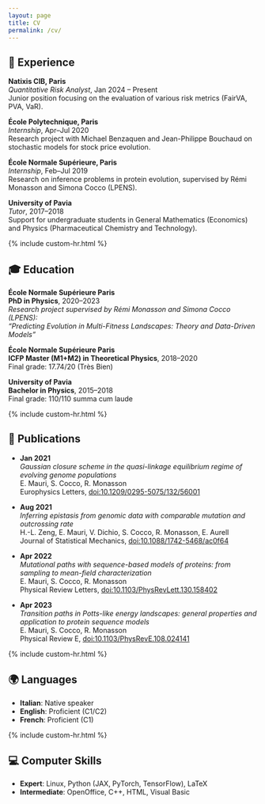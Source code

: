 ```yaml
---
layout: page
title: CV
permalink: /cv/
---
```


## 💼 Experience

**Natixis CIB, Paris**  
*Quantitative Risk Analyst*, Jan 2024 – Present  
Junior position focusing on the evaluation of various risk metrics (FairVA, PVA, VaR).

**École Polytechnique, Paris**  
*Internship*, Apr–Jul 2020  
Research project with Michael Benzaquen and Jean-Philippe Bouchaud on stochastic models for stock price evolution.

**École Normale Supérieure, Paris**  
*Internship*, Feb–Jul 2019  
Research on inference problems in protein evolution, supervised by Rémi Monasson and Simona Cocco (LPENS).

**University of Pavia**  
*Tutor*, 2017–2018  
Support for undergraduate students in General Mathematics (Economics) and Physics (Pharmaceutical Chemistry and Technology).


{% include custom-hr.html %}

## 🎓 Education

**École Normale Supérieure Paris**  
**PhD in Physics**, 2020–2023  
*Research project supervised by Rémi Monasson and Simona Cocco (LPENS):  
“Predicting Evolution in Multi-Fitness Landscapes: Theory and Data-Driven Models”*

**École Normale Supérieure Paris**  
**ICFP Master (M1+M2) in Theoretical Physics**, 2018–2020  
Final grade: 17.74/20 (Très Bien)

**University of Pavia**  
**Bachelor in Physics**, 2015–2018  
Final grade: 110/110 summa cum laude

{% include custom-hr.html %}


## 📝 Publications

- **Jan 2021**  
  *Gaussian closure scheme in the quasi-linkage equilibrium regime of evolving genome populations*  
  E. Mauri, S. Cocco, R. Monasson  
  Europhysics Letters, [doi:10.1209/0295-5075/132/56001](https://doi.org/10.1209/0295-5075/132/56001)

- **Aug 2021**  
  *Inferring epistasis from genomic data with comparable mutation and outcrossing rate*  
  H.-L. Zeng, E. Mauri, V. Dichio, S. Cocco, R. Monasson, E. Aurell  
  Journal of Statistical Mechanics, [doi:10.1088/1742-5468/ac0f64](https://doi.org/10.1088/1742-5468/ac0f64)

- **Apr 2022**  
  *Mutational paths with sequence-based models of proteins: from sampling to mean-field characterization*  
  E. Mauri, S. Cocco, R. Monasson  
  Physical Review Letters, [doi:10.1103/PhysRevLett.130.158402](https://doi.org/10.1103/PhysRevLett.130.158402)

- **Apr 2023**  
  *Transition paths in Potts-like energy landscapes: general properties and application to protein sequence models*  
  E. Mauri, S. Cocco, R. Monasson  
  Physical Review E, [doi:10.1103/PhysRevE.108.024141](https://journals.aps.org/pre/abstract/10.1103/PhysRevE.108.024141)

{% include custom-hr.html %}

## 🌍 Languages

- **Italian**: Native speaker  
- **English**: Proficient (C1/C2)  
- **French**: Proficient (C1)

{% include custom-hr.html %}

## 💻 Computer Skills

- **Expert**: Linux, Python (JAX, PyTorch, TensorFlow), LaTeX  
- **Intermediate**: OpenOffice, C++, HTML, Visual Basic
